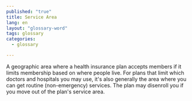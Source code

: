 ```yaml
---
published: "true"
title: Service Area
lang: en
layout: "glossary-word"
tags: glossary
categories: 
  - glossary

---
```


A geographic area where a health insurance plan accepts members if it limits membership based on where people live. For plans that limit which doctors and hospitals you may use, it's also generally the area where you can get routine (non-emergency) services. The plan may disenroll you if you move out of the plan's service area.
